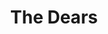 ---
title: "The Dears"
summary: "Indie Rock group from Montréal, Québec, Canada. Active from 1995 to present."
image: "the-dears.jpg"
---